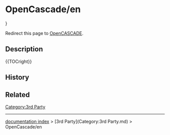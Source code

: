 # OpenCascade/en
}

Redirect this page to [OpenCASCADE](OpenCASCADE.md).

## Description


{{TOCright}}

## History

## Related



[Category:3rd Party](Category:3rd_Party.md)

---
[documentation index](../README.md) > [3rd Party](Category:3rd Party.md) > OpenCascade/en

